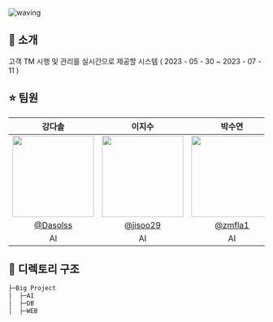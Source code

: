 ![waving](https://capsule-render.vercel.app/api?type=waving&height=200&text=AI_36_Project&fontAlign=70&fontAlignY=35&color=gradient)
## 📣 소개
고객 TM 시행 및 관리를 실시간으로 제공할 시스템 ( 2023 - 05 - 30 ~ 2023 - 07 - 11 )

## ⭐️ 팀원
| 강다솔 | 이지수 | 박수연 | 한세린 | 박시온 |                                                                                                
| :------------------------------------------------------------------------------: | :--------------------------------------------------------------------------------: | :--------------------------------------------------------------------------------: | :--------------------------------------------------------------------------------: |:--------------------------------------------------------------------------------: |
|   <img width="160px" src="https://avatars.githubusercontent.com/u/106011096?v=4" /> | <img width="160px" src="https://avatars.githubusercontent.com/u/120074030?v=4" /> | <img width="160px" src="https://avatars.githubusercontent.com/u/124108645?v=4"/> |<img width="160px" src="https://avatars.githubusercontent.com/u/62207913?v=4"> |<img width="160px" src="https://avatars.githubusercontent.com/u/35020426?v=4">
|[@Dasolss](https://github.com/Dasolss)  |  [@jisoo29](https://github.com/jisoo29)  | [@zmfla1](https://github.com/zmfla1)| [@jhsy0429](https://github.com/jhsy0429) |  [@Sion](https://github.com/jisoo29)
| AI | AI | AI  | WEB |  DB|
<!-- <div align="center"> -->





## 📑 디렉토리 구조
```sh
├─Big Project
│  ├─AI
│  ├─DB
│  ├─WEB
